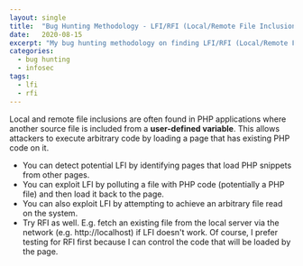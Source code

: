 ```yaml
---
layout: single
title:  "Bug Hunting Methodology - LFI/RFI (Local/Remote File Inclusion)"
date:   2020-08-15
excerpt: "My bug hunting methodology on finding LFI/RFI (Local/Remote File Inclusion) bugs in web apps."
categories:
  - bug hunting
  - infosec
tags:
  - lfi
  - rfi
---
```


Local and remote file inclusions are often found in PHP applications where another source file is included from a **user-defined variable**.
This allows attackers to execute arbitrary code by loading a page that has existing PHP code on it.

* You can detect potential LFI by identifying pages that load PHP snippets from other pages.
* You can exploit LFI by polluting a file with PHP code (potentially a PHP file) and then load it back to the page.
* You can also exploit LFI by attempting to achieve an arbitrary file read on the system.
* Try RFI as well. E.g. fetch an existing file from the local server via the network (e.g. http://localhost) if LFI doesn't work. Of course, I prefer testing for RFI first because I can control the code that will be loaded by the page.
